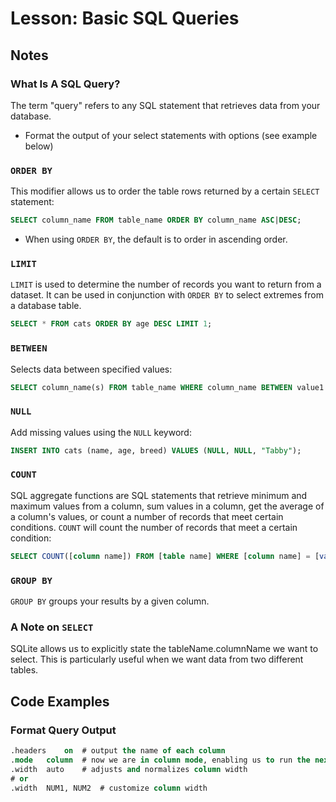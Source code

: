 # Lesson: Basic SQL Queries

## Notes

### What Is A SQL Query?

The term "query" refers to any SQL statement that retrieves data from your database.

- Format the output of your select statements with options (see example below)

### `ORDER BY`

This modifier allows us to order the table rows returned by a certain `SELECT` statement:

```sql
SELECT column_name FROM table_name ORDER BY column_name ASC|DESC;
```

- When using `ORDER BY`, the default is to order in ascending order.

### `LIMIT`

`LIMIT` is used to determine the number of records you want to return from a dataset. It can be used in conjunction with `ORDER BY` to select extremes from a database table.

```sql
SELECT * FROM cats ORDER BY age DESC LIMIT 1;
```

### `BETWEEN`

Selects data between specified values:

```sql
SELECT column_name(s) FROM table_name WHERE column_name BETWEEN value1 AND value2;
```

### `NULL`

Add missing values using the `NULL` keyword:

```sql
INSERT INTO cats (name, age, breed) VALUES (NULL, NULL, "Tabby");
```

### `COUNT`

SQL aggregate functions are SQL statements that retrieve minimum and maximum values from a column, sum values in a column, get the average of a column's values, or count a number of records that meet certain conditions. `COUNT` will count the number of records that meet a certain condition:

```sql
SELECT COUNT([column name]) FROM [table name] WHERE [column name] = [value];
```

### `GROUP BY`

`GROUP BY` groups your results by a given column.

### A Note on `SELECT`

SQLite allows us to explicitly state the tableName.columnName we want to select. This is particularly useful when we want data from two different tables.

## Code Examples

### Format Query Output

```sql
.headers    on  # output the name of each column
.mode   column  # now we are in column mode, enabling us to run the next two .width commands
.width  auto    # adjusts and normalizes column width
# or
.width  NUM1, NUM2  # customize column width
```